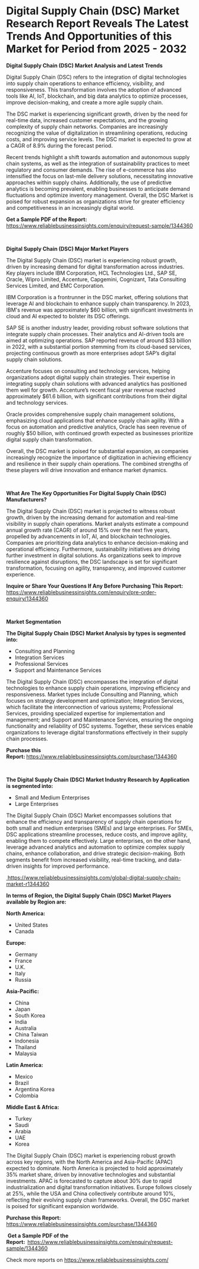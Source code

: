 <p><h1>Digital Supply Chain (DSC) Market Research Report Reveals The Latest Trends And Opportunities of this Market for Period from 2025 - 2032</h1></p><p><strong>Digital Supply Chain (DSC) Market Analysis and Latest Trends</strong></p>
<p><p>Digital Supply Chain (DSC) refers to the integration of digital technologies into supply chain operations to enhance efficiency, visibility, and responsiveness. This transformation involves the adoption of advanced tools like AI, IoT, blockchain, and big data analytics to optimize processes, improve decision-making, and create a more agile supply chain.</p><p>The DSC market is experiencing significant growth, driven by the need for real-time data, increased customer expectations, and the growing complexity of supply chain networks. Companies are increasingly recognizing the value of digitalization in streamlining operations, reducing costs, and improving service levels. The DSC market is expected to grow at a CAGR of 8.9% during the forecast period.</p><p>Recent trends highlight a shift towards automation and autonomous supply chain systems, as well as the integration of sustainability practices to meet regulatory and consumer demands. The rise of e-commerce has also intensified the focus on last-mile delivery solutions, necessitating innovative approaches within supply chains. Additionally, the use of predictive analytics is becoming prevalent, enabling businesses to anticipate demand fluctuations and optimize inventory management. Overall, the DSC Market is poised for robust expansion as organizations strive for greater efficiency and competitiveness in an increasingly digital world.</p></p>
<p><strong>Get a Sample PDF of the Report:&nbsp;</strong> <a href="https://www.reliablebusinessinsights.com/enquiry/request-sample/1344360?utm_campaign=2190&utm_medium=2&utm_source=Github&utm_content=ia&utm_term=24032025&utm_id=digital-supply-chain-dsc">https://www.reliablebusinessinsights.com/enquiry/request-sample/1344360</a></p>
<p>&nbsp;</p>
<p><strong>Digital Supply Chain (DSC) Major Market Players</strong></p>
<p><p>The Digital Supply Chain (DSC) market is experiencing robust growth, driven by increasing demand for digital transformation across industries. Key players include IBM Corporation, HCL Technologies Ltd., SAP SE, Oracle, Wipro Limited, Accenture, Capgemini, Cognizant, Tata Consulting Services Limited, and EMC Corporation.</p><p>IBM Corporation is a frontrunner in the DSC market, offering solutions that leverage AI and blockchain to enhance supply chain transparency. In 2023, IBM's revenue was approximately $60 billion, with significant investments in cloud and AI expected to bolster its DSC offerings. </p><p>SAP SE is another industry leader, providing robust software solutions that integrate supply chain processes. Their analytics and AI-driven tools are aimed at optimizing operations. SAP reported revenue of around $33 billion in 2022, with a substantial portion stemming from its cloud-based services, projecting continuous growth as more enterprises adopt SAP’s digital supply chain solutions.</p><p>Accenture focuses on consulting and technology services, helping organizations adopt digital supply chain strategies. Their expertise in integrating supply chain solutions with advanced analytics has positioned them well for growth. Accenture’s recent fiscal year revenue reached approximately $61.6 billion, with significant contributions from their digital and technology services.</p><p>Oracle provides comprehensive supply chain management solutions, emphasizing cloud applications that enhance supply chain agility. With a focus on automation and predictive analytics, Oracle has seen revenue of roughly $50 billion, with continued growth expected as businesses prioritize digital supply chain transformation.</p><p>Overall, the DSC market is poised for substantial expansion, as companies increasingly recognize the importance of digitization in achieving efficiency and resilience in their supply chain operations. The combined strengths of these players will drive innovation and enhance market dynamics.</p></p>
<p>&nbsp;</p>
<p><strong>What Are The Key Opportunities For Digital Supply Chain (DSC) Manufacturers?</strong></p>
<p><p>The Digital Supply Chain (DSC) market is projected to witness robust growth, driven by the increasing demand for automation and real-time visibility in supply chain operations. Market analysts estimate a compound annual growth rate (CAGR) of around 15% over the next five years, propelled by advancements in IoT, AI, and blockchain technologies. Companies are prioritizing data analytics to enhance decision-making and operational efficiency. Furthermore, sustainability initiatives are driving further investment in digital solutions. As organizations seek to improve resilience against disruptions, the DSC landscape is set for significant transformation, focusing on agility, transparency, and improved customer experience.</p></p>
<p><strong>Inquire or Share Your Questions If Any Before Purchasing This Report:</strong> <a href="https://www.reliablebusinessinsights.com/enquiry/pre-order-enquiry/1344360?utm_campaign=2190&utm_medium=2&utm_source=Github&utm_content=ia&utm_term=24032025&utm_id=digital-supply-chain-dsc">https://www.reliablebusinessinsights.com/enquiry/pre-order-enquiry/1344360</a></p>
<p>&nbsp;</p>
<p><strong>Market Segmentation</strong></p>
<p><strong>The Digital Supply Chain (DSC) Market Analysis by types is segmented into:</strong></p>
<p><ul><li>Consulting and Planning</li><li>Integration Services</li><li>Professional Services</li><li>Support and Maintenance Services</li></ul></p>
<p><p>The Digital Supply Chain (DSC) encompasses the integration of digital technologies to enhance supply chain operations, improving efficiency and responsiveness. Market types include Consulting and Planning, which focuses on strategy development and optimization; Integration Services, which facilitate the interconnection of various systems; Professional Services, providing specialized expertise for implementation and management; and Support and Maintenance Services, ensuring the ongoing functionality and reliability of DSC systems. Together, these services enable organizations to leverage digital transformations effectively in their supply chain processes.</p></p>
<p><strong>Purchase this Report:&nbsp;</strong><a href="https://www.reliablebusinessinsights.com/purchase/1344360?utm_campaign=2190&utm_medium=2&utm_source=Github&utm_content=ia&utm_term=24032025&utm_id=digital-supply-chain-dsc">https://www.reliablebusinessinsights.com/purchase/1344360</a></p>
<p>&nbsp;</p>
<p><strong>The Digital Supply Chain (DSC) Market Industry Research by Application is segmented into:</strong></p>
<p><ul><li>Small and Medium Enterprises</li><li>Large Enterprises</li></ul></p>
<p><p>The Digital Supply Chain (DSC) Market encompasses solutions that enhance the efficiency and transparency of supply chain operations for both small and medium enterprises (SMEs) and large enterprises. For SMEs, DSC applications streamline processes, reduce costs, and improve agility, enabling them to compete effectively. Large enterprises, on the other hand, leverage advanced analytics and automation to optimize complex supply chains, enhance collaboration, and drive strategic decision-making. Both segments benefit from increased visibility, real-time tracking, and data-driven insights for improved performance.</p></p>
<p><a href="https://www.reliablebusinessinsights.com/global-digital-supply-chain-market-r1344360?utm_campaign=2190&utm_medium=2&utm_source=Github&utm_content=ia&utm_term=24032025&utm_id=digital-supply-chain-dsc">&nbsp;https://www.reliablebusinessinsights.com/global-digital-supply-chain-market-r1344360</a></p>
<p><strong>In terms of Region, the Digital Supply Chain (DSC) Market Players available by Region are:</strong></p>
<p>
    <p> <strong> North America: </strong>
        <ul>
            <li>United States</li>
            <li>Canada</li>
        </ul>
        </p> 
    <p> <strong> Europe: </strong>
        <ul>
            <li>Germany</li>
            <li>France</li>
            <li>U.K.</li>
            <li>Italy</li>
            <li>Russia</li>
        </ul>
        </p> 
    <p> <strong> Asia-Pacific: </strong>
        <ul>
            <li>China</li>
            <li>Japan</li>
            <li>South Korea</li>
            <li>India</li>
            <li>Australia</li>
            <li>China Taiwan</li>
            <li>Indonesia</li>
            <li>Thailand</li>
            <li>Malaysia</li>
        </ul>
        </p> 
    <p> <strong> Latin America: </strong>
        <ul>
            <li>Mexico</li>
            <li>Brazil</li>
            <li>Argentina Korea</li>
            <li>Colombia</li>
        </ul>
        </p> 
    <p> <strong> Middle East & Africa: </strong>
        <ul>
            <li>Turkey</li>
            <li>Saudi</li>
            <li>Arabia</li>
            <li>UAE</li>
            <li>Korea</li>
        </ul>
    </p>
    </p>
<p><p>The Digital Supply Chain (DSC) market is experiencing robust growth across key regions, with the North America and Asia-Pacific (APAC) expected to dominate. North America is projected to hold approximately 35% market share, driven by innovative technologies and substantial investments. APAC is forecasted to capture about 30% due to rapid industrialization and digital transformation initiatives. Europe follows closely at 25%, while the USA and China collectively contribute around 10%, reflecting their evolving supply chain frameworks. Overall, the DSC market is poised for significant expansion worldwide.</p></p>
<p><strong>Purchase this Report: </strong><a href="https://www.reliablebusinessinsights.com/purchase/1344360?utm_campaign=2190&utm_medium=2&utm_source=Github&utm_content=ia&utm_term=24032025&utm_id=digital-supply-chain-dsc">https://www.reliablebusinessinsights.com/purchase/1344360</a></p>
<p>&nbsp;<strong>Get a Sample PDF of the Report:&nbsp;&nbsp;</strong><a href="https://www.reliablebusinessinsights.com/enquiry/request-sample/1344360?utm_campaign=2190&utm_medium=2&utm_source=Github&utm_content=ia&utm_term=24032025&utm_id=digital-supply-chain-dsc">https://www.reliablebusinessinsights.com/enquiry/request-sample/1344360</a></p>
<p><strong></strong></p>
<p>Check more reports on <a href="https://www.reliablebusinessinsights.com/?utm_campaign=2190&utm_medium=2&utm_source=Github&utm_content=ia&utm_term=24032025&utm_id=digital-supply-chain-dsc">https://www.reliablebusinessinsights.com/</a></p>